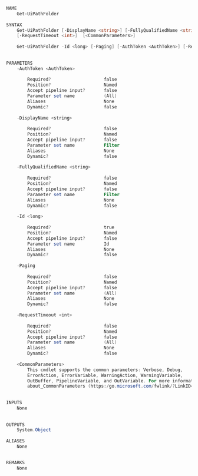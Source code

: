 ﻿```PowerShell

NAME
    Get-UiPathFolder
    
SYNTAX
    Get-UiPathFolder [-DisplayName <string>] [-FullyQualifiedName <string>] [-Paging] [-AuthToken <AuthToken>] 
    [-RequestTimeout <int>]  [<CommonParameters>]
    
    Get-UiPathFolder -Id <long> [-Paging] [-AuthToken <AuthToken>] [-RequestTimeout <int>]  [<CommonParameters>]
    
    
PARAMETERS
    -AuthToken <AuthToken>
        
        Required?                    false
        Position?                    Named
        Accept pipeline input?       false
        Parameter set name           (All)
        Aliases                      None
        Dynamic?                     false
        
    -DisplayName <string>
        
        Required?                    false
        Position?                    Named
        Accept pipeline input?       false
        Parameter set name           Filter
        Aliases                      None
        Dynamic?                     false
        
    -FullyQualifiedName <string>
        
        Required?                    false
        Position?                    Named
        Accept pipeline input?       false
        Parameter set name           Filter
        Aliases                      None
        Dynamic?                     false
        
    -Id <long>
        
        Required?                    true
        Position?                    Named
        Accept pipeline input?       false
        Parameter set name           Id
        Aliases                      None
        Dynamic?                     false
        
    -Paging
        
        Required?                    false
        Position?                    Named
        Accept pipeline input?       false
        Parameter set name           (All)
        Aliases                      None
        Dynamic?                     false
        
    -RequestTimeout <int>
        
        Required?                    false
        Position?                    Named
        Accept pipeline input?       false
        Parameter set name           (All)
        Aliases                      None
        Dynamic?                     false
        
    <CommonParameters>
        This cmdlet supports the common parameters: Verbose, Debug,
        ErrorAction, ErrorVariable, WarningAction, WarningVariable,
        OutBuffer, PipelineVariable, and OutVariable. For more information, see 
        about_CommonParameters (https:/go.microsoft.com/fwlink/?LinkID=113216). 
    
    
INPUTS
    None
    
    
OUTPUTS
    System.Object
    
ALIASES
    None
    

REMARKS
    None



```

